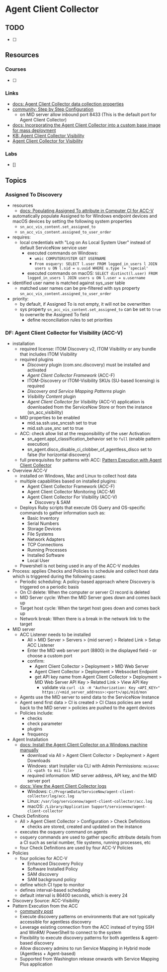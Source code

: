 # Agent Client Collector

## TODO

- [ ]

## Resources

### Courses

- [ ]

### Links

- [docs: Agent Client Collector data collection properties](https://www.servicenow.com/docs/bundle/washingtondc-it-operations-management/page/product/agent-client-collector/reference/acc-data-collection-properties.html)
- [community: Step by Step Configuration](https://www.servicenow.com/community/itom-articles/discovery-with-agent-client-collector-step-by-step-configuration/ta-p/2324008)
  - on MID server allow inbound port 8433 (This is the default port for Agent Client Collector)
- [docs: Incorporating the Agent Client Collector into a custom base image for mass deployment](https://www.servicenow.com/docs/bundle/xanadu-it-operations-management/page/product/agent-client-collector/task/acc-virtual-deployment.html)
- [KB: Agent Client Collector Visibility](https://noderegister.service-now.com/kb?id=kb_article_view&sysparm_article=KB0966481)
- [Agent Client Collector for Visibility](https://www.servicenow.com/docs/bundle/xanadu-it-operations-management/page/product/agent-client-collector/concept/acc-visibility-landing-page.html)

### Labs

- []

## Topics

### Assigned To Discovery

- resources
  - [docs: Populating Assigned To attribute in Computer CI for ACC-V](https://www.servicenow.com/docs/bundle/xanadu-it-operations-management/page/product/agent-client-collector/task/fetching-logged-in-user-information-for-acc-v.html)
- automatically populate Assigned to for Windows endpoint devices and macOS devices by setting the following system properties
  - `sn_acc_vis_content.set_assigned_to`
  - `sn_acc_vis_content.assigned_to_user_order`
- requires:
  - local credentials with "Log on As Local System User" instead of default ServiceNow service user
    - executed commands on Windows:
      - `wmic COMPUTERSYSTEM GET USERNAME`
      - `From osquery: SELECT l.user FROM logged_in_users l JOIN users u ON l.sid = u.uuid WHERE u.type != 'special'`
    - executed commands on macOS: `SELECT distinct(l.user) FROM logged_in_users l JOIN users u ON l.user = u.username`
- identified user name is matched against sys_user table
  - matched user names can be pre-filtered with sys property `sn_acc_vis_content.assigned_to_user_order`
- priority:
  - by default, if Assigned To is not empty, it will not be overwritten
  - sys property `sn_acc_vis_content.set_assigned_to` can be set to `true` to overwrite the Assigned To field
    - define reconciliation rules to set priorities

### DF: Agent Client Collector for Visibility (ACC-V)

- installation
  - required license: ITOM Discovery v2, ITOM Visibility or any bundle that includes ITOM Visibility
  - required plugins
    - _Discovery_ plugin (com.snc.discovery) must be installed and activated
    - _Agent Client Collector Framework_ (ACC-F)
    - ITOM-Discovery or ITOM-Visibility SKUs (SU-based licensing) is required
    - _Discovery and Service Mapping Patterns_ plugin
    - _Visibility Content_ plugin
    - _Agent Client Collector for Visibility_ (ACC-V) application is downloaded from the ServiceNow Store or from the instance (sn_acc_visibility)
  - MID properties to be enabled
    - mid.sa.ssh.use_sncssh set to true
    - mid.ssh.use_snc set to true
  - ACC: check allow list at the responsibility of the user Activation:
    - sn_agent.appl_classification_behavior set to `full` (enable pattern execution)
    - sn_agent.disco_disable_ci_clobber_of_agentless_disco set to false (for horizontal discovery)
  - full prerequisites for patterns with ACC: [Pattern Execution with Agent Client Collector](https://support.servicenow.com/kb?id=kb_article_view&sysparm_article=KB1323623)
- Overview ACC-V
  - installed on Windows, Mac and Linux to collect host data
  - multiple capabilities based on installed plugins:
    - Agent Client Collector Framework (ACC-F)
    - Agent Client Collector Monitoring (ACC-M)
    - Agent Client Collector For Visibility (ACC-V)
      - Discovery & SAM
  - Deploys Ruby scripts that execute OS Query and OS-specific commands to gather information such as:
    - Basic Inventory
    - Serial Numbers
    - Storage Devices
    - File Systems
    - Network Adapters
    - TCP Connections
    - Running Processes
    - Installed Software
    - Local User
  - Powershell is not being used in any of the ACC-V modules
- Process: applies Checks and Policies to schedule and collect host data which is triggered during the following cases:
  - Periodic scheduling: A policy-based approach where Discovery is triggered on a periodic basis
  - On CI delete: When the computer or server CI record is deleted
  - MID Server cycle: When the MID Server goes down and comes back up
  - Target host cycle: When the target host goes down and comes back up
  - Network break: When there is a break in the network link to the target
- MID server
  - ACC Listener needs to be installed
    - All > MID Server > Servers > {mid server} > Related Link > Setup ACC Listener
    - Enter the MID web server port (8800) in the displayed field - or choose a custom port
    - confirm:
      - Agent Client Collector > Deployment > MID Web Server
      - Agent Client Collector > Deployment > Websocket Endpoint
      - get API key name from Agent Client Collector > Deployment > MID Web Server API Key > Related Link > View API Key
        - validate via `curl -Lk -H "Authorization: Key <API_KEY>" https://<mid_server_address>:<port>/api/mid/mon`
  - Agents use the MID server to send data to the ServiceNow Instance
  - Agent send first data > CI is created > CI Class policies are send back to the MID server > policies are pushed to the agent devices
  - Policies include:
    - checks
    - check parameter
    - plugins
    - frequency
- Agent Installation
  - [docs: Install the Agent Client Collector on a Windows machine manually](https://www.servicenow.com/docs/bundle/xanadu-it-operations-management/page/product/agent-client-collector/task/acc-install-windows.html)
    - download via All > Agent Client Collector > Deployment > Agent Downloads
    - Windows: start Installer via CLI with Admin Permissions: `msiexec /i <path to msi file>`
    - required information: MID server address, API key, and the MID server port
  - [docs: View the Agent Client Collector logs](https://www.servicenow.com/docs/bundle/xanadu-it-operations-management/page/product/agent-client-collector/task/acc-view-log.html)
    - Windows: `C:/ProgramData/ServiceNow/agent-client-collector/log/acc.log`
    - Linux: `/var/log/servicenow/agent-client-collector/acc.log`
    - macOS: `/Library/Application Support/servicenow/agent-client-collector`
- Check Definitions
  - All > Agent Client Collector > Configuration > Check Definitions
    - checks are stored, created and updated on the instance
  - executes the osquery command on agents
  - osquery commands are used to gather specific attribute details from a CI such as serial number, file systems, running processes, etc
  - four Check Definitions are used by four ACC-V Policies
- Policies
  - four policies for ACC-V
    - Enhanced Discovery Policy
    - Software Installed Policy
    - SAM discovery
    - SAM background policy
  - define which CI type to monitor
  - defines interval-based scheduling
  - default interval is 86400 seconds, which is every 24
- Discovery Source: ACC-Visibility
- Pattern Execution from the ACC
  - [community post](https://www.servicenow.com/community/itom-blog/running-patterns-with-the-agent-client-collector-check-out-what/ba-p/2568742)
  - Execute discovery patterns on environments that are not typically accessible for agentless discovery
  - Leverage existing connection from the ACC instead of trying SSH and WinRM/ PowerShell to connect to the system
  - Flexibility to execute discovery patterns for both agentless & agent-based discovery
  - Allow discovery admins to run Service Mapping in Hybrid mode (Agentless + Agent-based)
  - Supported from Washington release onwards with Service Mapping Plus application
